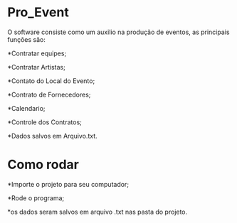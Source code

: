 # Pro_Event
 O software consiste como um auxilio na produção de eventos, as principais funções são:
 
 *Contratar equipes;
 
 *Contratar Artistas;
 
 *Contato do Local do Evento;
 
 *Contrato de Fornecedores;
 
 *Calendario;
 
 *Controle dos Contratos;
 
 *Dados salvos em Arquivo.txt.
 
 
 # Como rodar
 
 *Importe o projeto para seu computador; 
 
 *Rode o programa;
 
 *os dados seram salvos em arquivo .txt nas pasta do projeto.
